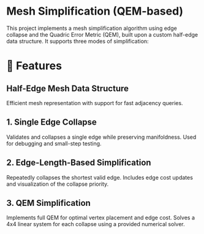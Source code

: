 # Mesh Simplification (QEM-based)

This project implements a mesh simplification algorithm using edge collapse and the Quadric Error Metric (QEM), built upon a custom half-edge data structure. It supports three modes of simplification:

# 🔧 Features

## Half-Edge Mesh Data Structure
Efficient mesh representation with support for fast adjacency queries.

## 1. Single Edge Collapse
Validates and collapses a single edge while preserving manifoldness. Used for debugging and small-step testing.

## 2. Edge-Length-Based Simplification
Repeatedly collapses the shortest valid edge. Includes edge cost updates and visualization of the collapse priority.

## 3. QEM Simplification
Implements full QEM for optimal vertex placement and edge cost. Solves a 4x4 linear system for each collapse using a provided numerical solver.